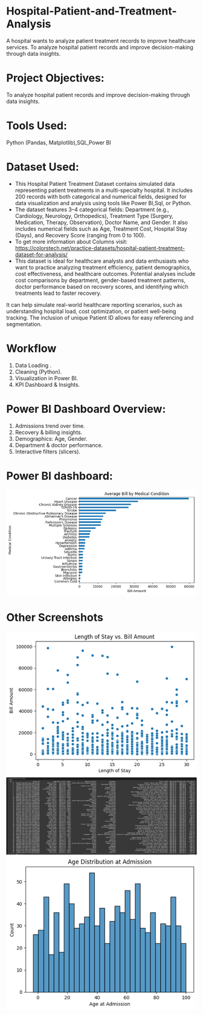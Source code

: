 # Hospital-Patient-and-Treatment-Analysis
A hospital wants to analyze patient treatment records to improve healthcare services. To analyze hospital patient records and improve decision-making through data insights.
# Project Objectives:
To analyze hospital patient records and improve decision-making through data insights.
# Tools Used:
Python (Pandas, Matplotlib),SQL,Power BI
# Dataset Used:
* This Hospital Patient Treatment Dataset contains simulated data representing patient treatments in a multi-specialty hospital. It includes 200 records with both categorical   and numerical fields, designed for data visualization and analysis using tools like Power BI,Sql, or Python.
* The dataset features 3–4 categorical fields: Department (e.g., Cardiology, Neurology, Orthopedics), Treatment Type (Surgery, Medication, Therapy, Observation), Doctor Name, and Gender. It also includes numerical fields such as Age, Treatment Cost, Hospital Stay (Days), and Recovery Score (ranging from 0 to 100).
* To get more information about Columns visit: https://colorstech.net/practice-datasets/hospital-patient-treatment-dataset-for-analysis/
* This dataset is ideal for healthcare analysts and data enthusiasts who want to practice analyzing treatment efficiency, patient demographics, cost effectiveness, and healthcare outcomes. Potential analyses include cost comparisons by department, gender-based treatment patterns, doctor performance based on recovery scores, and identifying which treatments lead to faster recovery.

It can help simulate real-world healthcare reporting scenarios, such as understanding hospital load, cost optimization, or patient well-being tracking. The inclusion of unique Patient ID allows for easy referencing and segmentation.
# Workflow
1. Data Loading .
2. Cleaning (Python).
3. Visualization in Power BI.
4. KPI Dashboard & Insights.
# Power BI Dashboard Overview:
1. Admissions trend over time.
2. Recovery & billing insights.
3. Demographics: Age, Gender.
4. Department & doctor performance.
5. Interactive filters (slicers).
# Power BI dashboard:
![image alt](https://github.com/adarsh199-git/Hospital-Patient-and-Treatment-Analysis/blob/9e6955f47b962df863194e413f5f7fc3224249a0/DA1.png)
# Other Screenshots
![image_alt](https://github.com/Kewal3112-satr/Data_Analysis-Dashboard/blob/dddab2f8ce0bf0c1c616ee89bd5942ec5fd0d799/DA2.png)
![image_alt](https://github.com/adarsh199-git/Hospital-Patient-and-Treatment-Analysis/blob/main/Screenshot%202025-08-29%20151653.png)
![image_alt](https://github.com/adarsh199-git/Hospital-Patient-and-Treatment-Analysis/blob/main/DA3.png)





